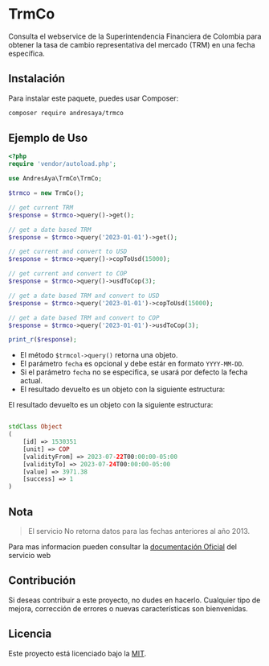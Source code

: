 # TrmCo

Consulta el webservice de la Superintendencia Financiera de Colombia para obtener la tasa de cambio representativa del mercado (TRM) en una fecha específica.

## Instalación

Para instalar este paquete, puedes usar Composer:

```sh
composer require andresaya/trmco
```


## Ejemplo de Uso
```php
<?php
require 'vendor/autoload.php';

use AndresAya\TrmCo\TrmCo;

$trmco = new TrmCo();

// get current TRM
$response = $trmco->query()->get();

// get a date based TRM
$response = $trmco->query('2023-01-01')->get();

// get current and convert to USD
$response = $trmco->query()->copToUsd(15000);

// get current and convert to COP
$response = $trmco->query()->usdToCop(3);

// get a date based TRM and convert to USD
$response = $trmco->query('2023-01-01')->copToUsd(15000);

// get a date based TRM and convert to COP
$response = $trmco->query('2023-01-01')->usdToCop(3);

print_r($response);
```

- El método `$trmcol->query()` retorna una objeto.
- El parámetro `fecha` es opcional y debe estár en formato `YYYY-MM-DD`.
- Si el parámetro `fecha` no se especifica, se usará por defecto la fecha actual.
- El resultado devuelto es un objeto con la siguiente estructura:


El resultado devuelto es un objeto con la siguiente estructura:

```php

stdClass Object
(
    [id] => 1530351
    [unit] => COP
    [validityFrom] => 2023-07-22T00:00:00-05:00
    [validityTo] => 2023-07-24T00:00:00-05:00
    [value] => 3971.38
    [success] => 1
)
```

## Nota

>El servicio No retorna datos para las fechas anteriores al año 2013.

Para mas informacion pueden consultar la [documentación Oficial](https://www.superfinanciera.gov.co/jsp/loader.jsf?lServicio=Publicaciones&lTipo=publicaciones&lFuncion=loadContenidoPublicacion&id=60819) del servicio web

## Contribución
Si deseas contribuir a este proyecto, no dudes en hacerlo. Cualquier tipo de mejora, corrección de errores o nuevas características son bienvenidas.

## Licencia
Este proyecto está licenciado bajo la [MIT](LICENSE).

